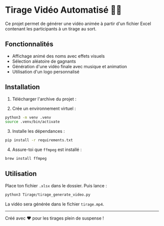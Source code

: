 # Tirage Vidéo Automatisé 🎥🎉

Ce projet permet de générer une vidéo animée à partir d'un fichier Excel contenant les participants à un tirage au sort.

## Fonctionnalités

- Affichage animé des noms avec effets visuels
- Sélection aléatoire de gagnants
- Génération d'une vidéo finale avec musique et animation
- Utilisation d'un logo personnalisé

## Installation

1. Télécharger l'archive du projet :

2. Crée un environnement virtuel :
```bash
python3 -m venv .venv
source .venv/bin/activate
```

3. Installe les dépendances :
```bash
pip install -r requirements.txt
```

4. Assure-toi que `ffmpeg` est installé :
```bash
brew install ffmpeg
```

## Utilisation

Place ton fichier `.xlsx` dans le dossier. Puis lance :
```bash
python3 Tirage/tirage_generate_video.py
```

La vidéo sera générée dans le fichier `tirage.mp4`.

---

Créé avec ❤️ pour les tirages plein de suspense !
